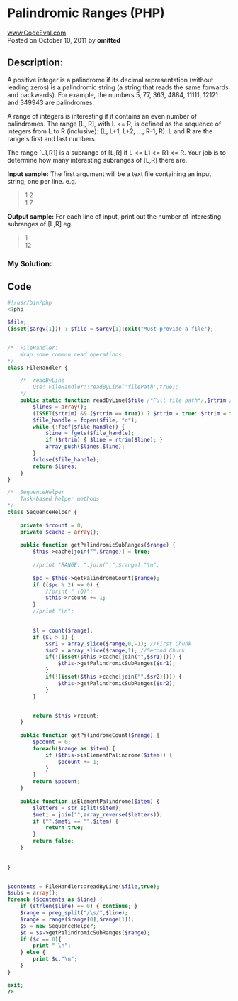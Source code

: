 # Palindromic Ranges (PHP) <br />
www.CodeEval.com <br />
Posted on October 10, 2011 by **omitted**

## Description: 

A positive integer is a palindrome if its decimal representation (without leading zeros) is a palindromic string (a string that reads the same forwards and backwards). For example, the numbers 5, 77, 363, 4884, 11111, 12121 and 349943 are palindromes.

A range of integers is interesting if it contains an even number of palindromes. The range [L, R], with L <= R, is defined as the sequence of integers from L to R (inclusive): (L, L+1, L+2, \..., R-1, R). L and R are the range's first and last numbers.

The range [L1,R1] is a subrange of [L,R] if L <= L1 <= R1 <= R. Your job is to determine how many interesting subranges of [L,R] there are.

**Input sample:** The first argument will be a text file containing an input string, one per line. e.g.

> 1 2<br />1 7

**Output sample:** For each line of input, print out the number of interesting subranges of [L,R] eg.

> 1<br />12

### My Solution:

## Code

```php
#!/usr/bin/php
<?php

$file;
(isset($argv[1])) ? $file = $argv[1]:exit("Must provide a file");


/*  FileHandler:
    Wrap some common read operations.
*/
class FileHandler { 

    /*  readByLine
        Use: FileHandler::readByLine('filePath',true);
    */
    public static function readByLine($file /*Full file path*/,$rtrim /*Boolean*/) { // Return an array of lines
        $lines = array();
        (ISSET($rtrim) && ($rtrim == true)) ? $rtrim = true: $rtrim = false;
        $file_handle = fopen($file, "r");
        while (!feof($file_handle)) {
            $line = fgets($file_handle);
            if ($rtrim) { $line = rtrim($line); }
            array_push($lines,$line);
        }
        fclose($file_handle);
        return $lines;
    }
}

/*  SequenceHelper
    Task-based helper methods
*/
class SequenceHelper {
    
    private $rcount = 0;
    private $cache = array();
    
    public function getPalindromicSubRanges($range) {
        $this->cache[join("",$range)] = true;
        
        //print "RANGE: ".join(",",$range)."\n";
        
        $pc = $this->getPalindromeCount($range);
        if (($pc % 2) == 0) {
            //print " (Q)";
            $this->rcount += 1;
        }
        //print "\n";
        

        $l = count($range);     
        if ($l > 1) {
            $sr1 = array_slice($range,0,-1); //First Chunk
            $sr2 = array_slice($range,1); //Second Chunk   
            if(!(isset($this->cache[join("",$sr1)]))) {
                $this->getPalindromicSubRanges($sr1);
            }
            if(!(isset($this->cache[join("",$sr2)]))) {
                $this->getPalindromicSubRanges($sr2);
            }
        }


        return $this->rcount;
    }
    
    public function getPalindromeCount($range) {
        $pcount = 0;
        foreach($range as $item) {
            if ($this->isElementPalindrome($item)) {
                $pcount += 1;
            }
        }
        return $pcount;
    }
    
    public function isElementPalindrome($item) {
        $letters = str_split($item);
        $meti = join("",array_reverse($letters));
        if ("".$meti == "".$item) {
            return true;
        }
        return false;
    }
    
    
}


$contents = FileHandler::readByLine($file,true);
$subs = array();
foreach ($contents as $line) {
    if (strlen($line) == 0) { continue; }
    $range = preg_split("/\s/",$line);
    $range = range($range[0],$range[1]);
    $s = new SequenceHelper;
    $c = $s->getPalindromicSubRanges($range);
    if ($c == 0){
        print " \n";
    } else {
        print $c."\n";
    }
}

exit;
?>
```
